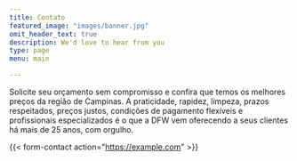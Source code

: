 ```yaml
---
title: Contato
featured_image: "images/banner.jpg"
omit_header_text: true
description: We'd love to hear from you
type: page
menu: main

---
```



Solicite seu orçamento sem compromisso e confira que temos os melhores preços da região de Campinas. A praticidade, rapidez, limpeza, prazos respeitados, preços justos, condições de pagamento flexíveis e profissionais especializados é o que a DFW vem oferecendo a seus clientes há mais de 25 anos, com orgulho. 

{{< form-contact action="https://example.com"  >}}

